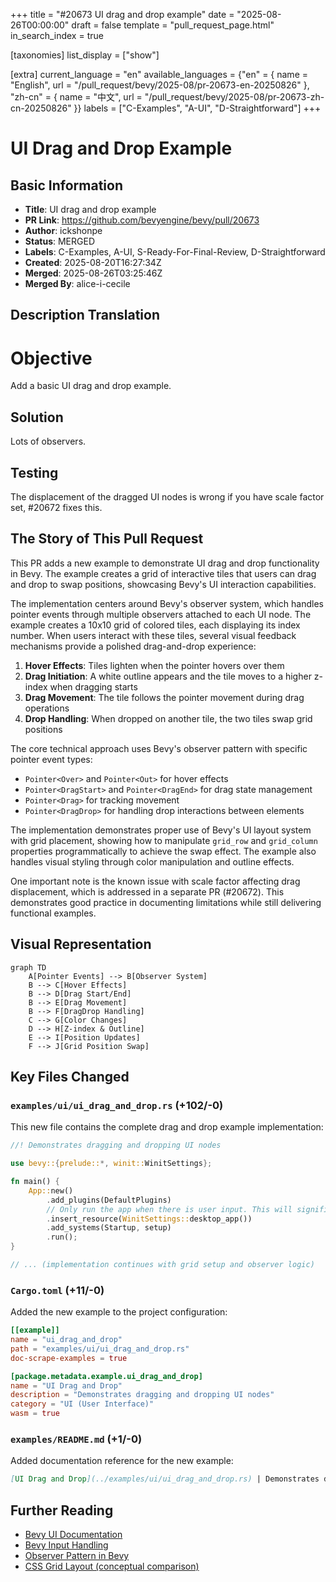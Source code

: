 +++
title = "#20673 UI drag and drop example"
date = "2025-08-26T00:00:00"
draft = false
template = "pull_request_page.html"
in_search_index = true

[taxonomies]
list_display = ["show"]

[extra]
current_language = "en"
available_languages = {"en" = { name = "English", url = "/pull_request/bevy/2025-08/pr-20673-en-20250826" }, "zh-cn" = { name = "中文", url = "/pull_request/bevy/2025-08/pr-20673-zh-cn-20250826" }}
labels = ["C-Examples", "A-UI", "D-Straightforward"]
+++

# UI Drag and Drop Example

## Basic Information
- **Title**: UI drag and drop example
- **PR Link**: https://github.com/bevyengine/bevy/pull/20673
- **Author**: ickshonpe
- **Status**: MERGED
- **Labels**: C-Examples, A-UI, S-Ready-For-Final-Review, D-Straightforward
- **Created**: 2025-08-20T16:27:34Z
- **Merged**: 2025-08-26T03:25:46Z
- **Merged By**: alice-i-cecile

## Description Translation
# Objective

Add a basic UI drag and drop example.

## Solution

Lots of observers.

## Testing

The displacement of the dragged UI nodes is wrong if you have scale factor set, #20672 fixes this.

## The Story of This Pull Request

This PR adds a new example to demonstrate UI drag and drop functionality in Bevy. The example creates a grid of interactive tiles that users can drag and drop to swap positions, showcasing Bevy's UI interaction capabilities.

The implementation centers around Bevy's observer system, which handles pointer events through multiple observers attached to each UI node. The example creates a 10x10 grid of colored tiles, each displaying its index number. When users interact with these tiles, several visual feedback mechanisms provide a polished drag-and-drop experience:

1. **Hover Effects**: Tiles lighten when the pointer hovers over them
2. **Drag Initiation**: A white outline appears and the tile moves to a higher z-index when dragging starts
3. **Drag Movement**: The tile follows the pointer movement during drag operations
4. **Drop Handling**: When dropped on another tile, the two tiles swap grid positions

The core technical approach uses Bevy's observer pattern with specific pointer event types:
- `Pointer<Over>` and `Pointer<Out>` for hover effects
- `Pointer<DragStart>` and `Pointer<DragEnd>` for drag state management
- `Pointer<Drag>` for tracking movement
- `Pointer<DragDrop>` for handling drop interactions between elements

The implementation demonstrates proper use of Bevy's UI layout system with grid placement, showing how to manipulate `grid_row` and `grid_column` properties programmatically to achieve the swap effect. The example also handles visual styling through color manipulation and outline effects.

One important note is the known issue with scale factor affecting drag displacement, which is addressed in a separate PR (#20672). This demonstrates good practice in documenting limitations while still delivering functional examples.

## Visual Representation

```mermaid
graph TD
    A[Pointer Events] --> B[Observer System]
    B --> C[Hover Effects]
    B --> D[Drag Start/End]
    B --> E[Drag Movement]
    B --> F[DragDrop Handling]
    C --> G[Color Changes]
    D --> H[Z-index & Outline]
    E --> I[Position Updates]
    F --> J[Grid Position Swap]
```

## Key Files Changed

### `examples/ui/ui_drag_and_drop.rs` (+102/-0)
This new file contains the complete drag and drop example implementation:

```rust
//! Demonstrates dragging and dropping UI nodes

use bevy::{prelude::*, winit::WinitSettings};

fn main() {
    App::new()
        .add_plugins(DefaultPlugins)
        // Only run the app when there is user input. This will significantly reduce CPU/GPU use.
        .insert_resource(WinitSettings::desktop_app())
        .add_systems(Startup, setup)
        .run();
}

// ... (implementation continues with grid setup and observer logic)
```

### `Cargo.toml` (+11/-0)
Added the new example to the project configuration:

```toml
[[example]]
name = "ui_drag_and_drop"
path = "examples/ui/ui_drag_and_drop.rs"
doc-scrape-examples = true

[package.metadata.example.ui_drag_and_drop]
name = "UI Drag and Drop"
description = "Demonstrates dragging and dropping UI nodes"
category = "UI (User Interface)"
wasm = true
```

### `examples/README.md` (+1/-0)
Added documentation reference for the new example:

```markdown
[UI Drag and Drop](../examples/ui/ui_drag_and_drop.rs) | Demonstrates dragging and dropping UI nodes
```

## Further Reading

- [Bevy UI Documentation](https://bevyengine.org/learn/books/ui/)
- [Bevy Input Handling](https://bevyengine.org/learn/books/input/)
- [Observer Pattern in Bevy](https://bevyengine.org/learn/books/ecs/observer/)
- [CSS Grid Layout (conceptual comparison)](https://developer.mozilla.org/en-US/docs/Web/CSS/CSS_grid_layout)